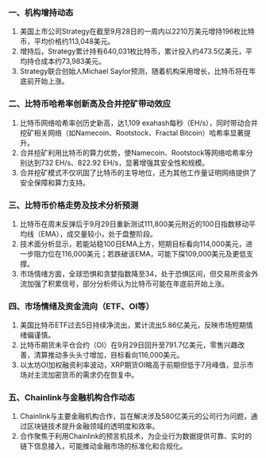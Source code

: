 ### 一、机构增持动态  
1. 美国上市公司Strategy在截至9月28日的一周内以2210万美元增持196枚比特币，平均价格约113,048美元。  
2. 增持后，Strategy累计持有640,031枚比特币，累计投入约473.5亿美元，平均持仓成本约73,983美元。  
3. Strategy联合创始人Michael Saylor预测，随着机构采用增长，比特币将在年底前开始上涨。  

### 二、比特币哈希率创新高及合并挖矿带动效应  
1. 比特币网络哈希率创历史新高，达1,109 exahash每秒（EH/s），同时带动合并挖矿相关网络（如Namecoin、Rootstock、Fractal Bitcoin）哈希率显著提升。  
2. 合并挖矿利用比特币的算力优势，使Namecoin、Rootstock等网络哈希率分别达到732 EH/s、822.92 EH/s，显著增强其安全性和规模。  
3. 合并挖矿模式不仅巩固了比特币的主导地位，还为其他工作量证明网络提供了安全保障和算力支持。  

### 三、比特币价格走势及技术分析预测  
1. 比特币在周末反弹后于9月29日重新测试111,800美元附近的100日指数移动平均线（EMA），成交量较小，处于盘整阶段。  
2. 技术面分析显示，若能站稳100日EMA上方，短期目标看向114,000美元，进一步阻力位在116,000美元；若跌破该EMA，可能下探109,000美元及更低支撑。  
3. 市场情绪方面，全球恐惧和贪婪指数降至34，处于恐惧区间，但交易所资金外流加强了积累信号，部分分析师认为比特币可能在年底前开始上涨。  

### 四、市场情绪及资金流向（ETF、OI等）  
1. 美国比特币ETF过去5日持续净流出，累计流出5.86亿美元，反映市场短期情绪偏谨慎。  
2. 比特币期货未平仓合约（OI）在9月29日回升至791.7亿美元，零售兴趣改善，清算推动多头头寸增加，目标看向116,000美元。  
3. 以太坊OI加权融资利率波动，XRP期货OI略高于前期但低于7月峰值，显示市场对主流加密货币的需求仍在恢复中。  

### 五、Chainlink与金融机构合作动态  
1. Chainlink与主要金融机构合作，旨在解决涉及580亿美元的公司行为问题，通过区块链技术提升金融领域的透明度和效率。  
2. 合作聚焦于利用Chainlink的预言机技术，为企业行为数据提供可靠、实时的链下信息接入，可能推动金融市场的标准化和合规化。  

